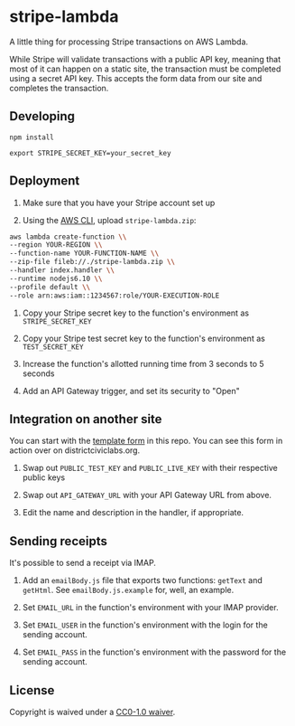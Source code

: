 # stripe-lambda

A little thing for processing Stripe transactions on AWS Lambda.

While Stripe will validate transactions with a public API key, meaning that most of it can happen on a static site, the transaction must be completed using a secret API key. This accepts the form data from our site and completes the transaction.

## Developing

```
npm install

export STRIPE_SECRET_KEY=your_secret_key
```

## Deployment

1. Make sure that you have your Stripe account set up

1. Using the [AWS CLI](https://aws.amazon.com/cli/), upload `stripe-lambda.zip`:

```bash
aws lambda create-function \\
--region YOUR-REGION \\
--function-name YOUR-FUNCTION-NAME \\
--zip-file fileb://./stripe-lambda.zip \\
--handler index.handler \\
--runtime nodejs6.10 \\
--profile default \\
--role arn:aws:iam::1234567:role/YOUR-EXECUTION-ROLE
```

1. Copy your Stripe secret key to the function's environment as `STRIPE_SECRET_KEY`

1. Copy your Stripe test secret key to the function's environment as `TEST_SECRET_KEY`

1. Increase the function's allotted running time from 3 seconds to 5 seconds

1. Add an API Gateway trigger, and set its security to "Open"

## Integration on another site

You can start with the [template form](./template-form.html) in this repo. You can see this form in action over on districtciviclabs.org.

1. Swap out `PUBLIC_TEST_KEY` and `PUBLIC_LIVE_KEY` with their respective public keys

1. Swap out `API_GATEWAY_URL` with your API Gateway URL from above.

1. Edit the name and description in the handler, if appropriate.

## Sending receipts

It's possible to send a receipt via IMAP.

1. Add an `emailBody.js` file that exports two functions: `getText` and `getHtml`. See `emailBody.js.example` for, well, an example.

1. Set `EMAIL_URL` in the function's environment with your IMAP provider.

1. Set `EMAIL_USER` in the function's environment with the login for the sending account.

1. Set `EMAIL_PASS` in the function's environment with the password for the sending account.

## License

Copyright is waived under a [CC0-1.0 waiver](LICENSE.md).
